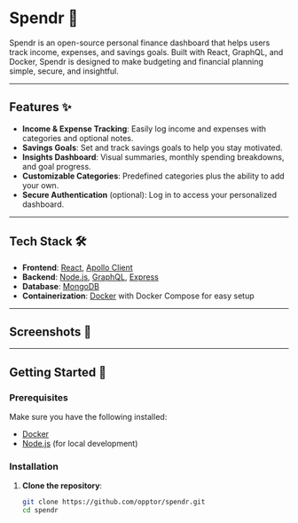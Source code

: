 # Spendr 💸

Spendr is an open-source personal finance dashboard that helps users track income, expenses, and savings goals. Built with React, GraphQL, and Docker, Spendr is designed to make budgeting and financial planning simple, secure, and insightful.

---

## Features ✨

- **Income & Expense Tracking**: Easily log income and expenses with categories and optional notes.
- **Savings Goals**: Set and track savings goals to help you stay motivated.
- **Insights Dashboard**: Visual summaries, monthly spending breakdowns, and goal progress.
- **Customizable Categories**: Predefined categories plus the ability to add your own.
- **Secure Authentication** (optional): Log in to access your personalized dashboard.

---

## Tech Stack 🛠️

- **Frontend**: [React](https://reactjs.org/), [Apollo Client](https://www.apollographql.com/docs/react/)
- **Backend**: [Node.js](https://nodejs.org/), [GraphQL](https://graphql.org/), [Express](https://expressjs.com/)
- **Database**: [MongoDB](https://www.mongodb.com/)
- **Containerization**: [Docker](https://www.docker.com/) with Docker Compose for easy setup

---

## Screenshots 📸

<!-- TODO -->

---

## Getting Started 🚀

### Prerequisites

Make sure you have the following installed:

- [Docker](https://www.docker.com/)
- [Node.js](https://nodejs.org/) (for local development)

### Installation

1. **Clone the repository**:
   ```bash
   git clone https://github.com/opptor/spendr.git
   cd spendr
